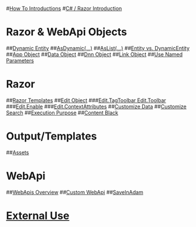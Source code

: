#[How To Introductions](index.md)
#[C# / Razor Introduction](xref:HowTo.CSharp)

# Razor & WebApi Objects
##[Dynamic Entity](xref:HowTo.DynamicCode.DynamicEntity)
##[AsDynamic(...)](xref:HowTo.DynamicCode.AsDynamic)
##[AsList(...)](xref:HowTo.DynamicCode.AsList)
##[Entity vs. DynamicEntity](xref:HowTo.DynamicCode.Entity)
##[App Object](xref:HowTo.DynamicCode.App)
##[Data Object](xref:HowTo.DynamicCode.Data)
##[Dnn Object](xref:HowTo.DynamicCode.Dnn)
##[Link Object](xref:HowTo.DynamicCode.Link)
##[Use Named Parameters](xref:HowTo.DynamicCode.NamedParameters)

# Razor
##[Razor Templates](xref:HowTo.Razor.Templates)
##[Edit Object](xref:HowTo.Razor.Edit)
###[Edit.TagToolbar Edit.Toolbar](xref:HowTo.Razor.Edit.Toolbar)
###[Edit.Enable](xref:HowTo.Razor.Edit.Enable)
###[Edit.ContextAttributes](xref:HowTo.Razor.ContextAttributes)
##[Customize Data](xref:HowTo.Razor.CustomizeData)
##[Customize Search](xref:HowTo.Razor.CustomizeSearch)
##[Execution Purpose](xref:HowTo.Razor.Purpose)
##[Content Black](xref:HowTo.Razor.Blocks)

# Output/Templates
##[Assets](xref:HowTo.Output.Assets)

# WebApi
##[WebApis Overview](xref:HowTo.WebApis)
##[Custom WebApi](xref:HowTo.WebApi)
##[SaveInAdam](xref:HowTo.WebApi.SaveInAdam)

# [External Use](xref:HowTo.External)


